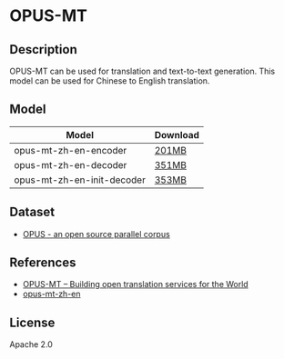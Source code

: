 <!--- SPDX-License-Identifier: Apache-2.0 -->

# OPUS-MT

## Description

OPUS-MT can be used for translation and text-to-text generation.
This model can be used for Chinese to English translation.

## Model

|Model                       |Download                                           |
|----------------------------|:--------------------------------------------------|
| opus-mt-zh-en-encoder      |[201MB](opus-mt-zh-en-encoder.onnx)                |
| opus-mt-zh-en-decoder      |[351MB](opus-mt-zh-en-decoder.onnx)                |
| opus-mt-zh-en-init-decoder |[353MB](opus-mt-zh-en-init-decoder.onnx)           |

## Dataset

* [OPUS - an open source parallel corpus](https://opus.nlpl.eu/)

## References

* [OPUS-MT – Building open translation services for the World](https://aclanthology.org/2020.eamt-1.61.pdf)
* [opus-mt-zh-en](https://huggingface.co/Helsinki-NLP/opus-mt-zh-en)

## License

Apache 2.0

